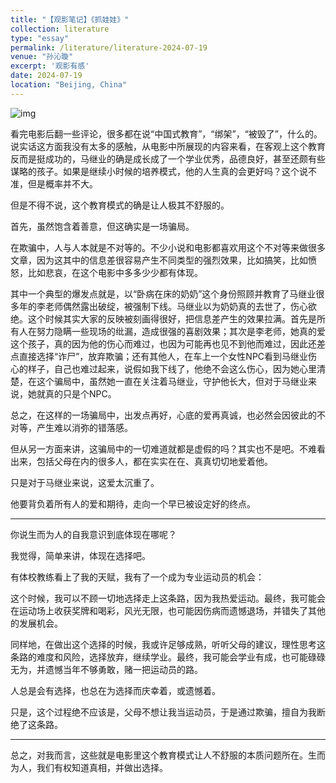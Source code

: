 ```yaml
---
title: "【观影笔记】《抓娃娃》"
collection: literature
type: "essay"
permalink: /literature/literature-2024-07-19
venue: "孙沁璇"
excerpt: '观影有感'
date: 2024-07-19
location: "Beijing, China"
---
```


![img](https://sunqinxuan.github.io/images/literature-2024-07-19-img1.webp)

看完电影后翻一些评论，很多都在说“中国式教育”，“绑架”，“被毁了”，什么的。说实话这方面我没有太多的感触，从电影中所展现的内容来看，在客观上这个教育反而是挺成功的，马继业的确是成长成了一个学业优秀，品德良好，甚至还颇有些谋略的孩子。如果是继续小时候的培养模式，他的人生真的会更好吗？这个说不准，但是概率并不大。

但是不得不说，这个教育模式的确是让人极其不舒服的。

首先，虽然饱含着善意，但这确实是一场骗局。

在欺骗中，人与人本就是不对等的。不少小说和电影都喜欢用这个不对等来做很多文章，因为这其中的信息差很容易产生不同类型的强烈效果，比如搞笑，比如愤怒，比如悲哀，在这个电影中多多少少都有体现。

其中一个典型的爆发点就是，以“卧病在床的奶奶”这个身份照顾并教育了马继业很多年的李老师偶然露出破绽，被强制下线。马继业以为奶奶真的去世了，伤心欲绝。这个时候其实大家的反映被刻画得很好，把信息差产生的效果拉满。首先是所有人在努力隐瞒一些现场的纰漏，造成很强的喜剧效果；其次是李老师，她真的爱这个孩子，真的因为他的伤心而难过，也因为可能再也见不到他而难过，因此还差点直接选择“诈尸”，放弃欺骗；还有其他人，在车上一个女性NPC看到马继业伤心的样子，自己也难过起来，说假如我下线了，他绝不会这么伤心，因为她心里清楚，在这个骗局中，虽然她一直在关注着马继业，守护他长大，但对于马继业来说，她就真的只是个NPC。

总之，在这样的一场骗局中，出发点再好，心底的爱再真诚，也必然会因彼此的不对等，产生难以消弥的错落感。

但从另一方面来讲，这骗局中的一切难道就都是虚假的吗？其实也不是吧。不难看出来，包括父母在内的很多人，都在实实在在、真真切切地爱着他。

只是对于马继业来说，这爱太沉重了。

他要背负着所有人的爱和期待，走向一个早已被设定好的终点。

<hr>

你说生而为人的自我意识到底体现在哪呢？

我觉得，简单来讲，体现在选择吧。

有体校教练看上了我的天赋，我有了一个成为专业运动员的机会：

这个时候，我可以不顾一切地选择走上这条路，因为我热爱运动。最终，我可能会在运动场上收获奖牌和喝彩，风光无限，也可能因伤病而遗憾退场，并错失了其他的发展机会。

同样地，在做出这个选择的时候，我或许足够成熟，听听父母的建议，理性思考这条路的难度和风险，选择放弃，继续学业。最终，我可能会学业有成，也可能碌碌无为，并遗憾当年不够勇敢，赌一把运动员的路。

人总是会有选择，也总在为选择而庆幸着，或遗憾着。

只是，这个过程绝不应该是，父母不想让我当运动员，于是通过欺骗，擅自为我断绝了这条路。

<hr>

总之，对我而言，这些就是电影里这个教育模式让人不舒服的本质问题所在。生而为人，我们有权知道真相，并做出选择。
